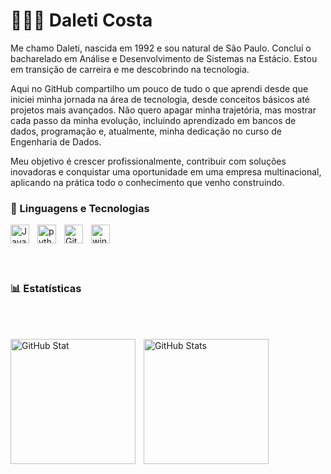 # 👩🏻‍💻 Daleti Costa

Me chamo Daleti, nascida em 1992 e sou natural de São Paulo. Concluí o bacharelado em Análise e Desenvolvimento de Sistemas na Estácio. Estou em transição de carreira e me descobrindo na tecnologia.

Aqui no GitHub compartilho um pouco de tudo o que aprendi desde que iniciei minha jornada na área de tecnologia, desde conceitos básicos até projetos mais avançados. Não quero apagar minha trajetória, mas mostrar cada passo da minha evolução, incluindo aprendizado em bancos de dados, programação e, atualmente, minha dedicação no curso de Engenharia de Dados.

Meu objetivo é crescer profissionalmente, contribuir com soluções inovadoras e conquistar uma oportunidade em uma empresa multinacional, aplicando na prática todo o conhecimento que venho construindo.



### 🤖 Linguagens e Tecnologias



<img 
    align="left" 
    alt="Java" 
    title="Java"
    width="30px" 
    style="padding-right: 10px;" 
    src="https://cdn.jsdelivr.net/gh/devicons/devicon@latest/icons/java/java-original.svg" 
/>
<img 
    align="left" 
    alt="python"
    title="python" 
    width="30px" 
    style="padding-right: 10px;" 
    src="https://cdn.jsdelivr.net/gh/devicons/devicon@latest/icons/python/python-original.svg" 
/>

<img 
    align="left" 
    alt="Git" 
    title="Git"
    width="30px" 
    style="padding-right: 10px;" 
    src="https://cdn.jsdelivr.net/gh/devicons/devicon@latest/icons/git/git-original.svg" 
/>
<img 
    align="left" 
    alt="windows11" 
    title="windows11"
    width="30px" 
    style="padding-right: 10px;" 
    src="https://cdn.jsdelivr.net/gh/devicons/devicon@latest/icons/windows11/windows11-original.svg" 
/>


<br/>
<br/>

<br/>
<br/>

### 📊 Estatísticas


<br/>
<br/>

<p>
  <img 
    align="left" 
    alt="GitHub Stat" 
    height="200" 
    style="padding-right: 10px;" 
    src="https://github-readme-stats.vercel.app/api?username=DaletiCosta&show_icons=true&theme=tokyonight&include_all_commits=true&locale=pt-br" 
  />
<img 
      align="left" 
      alt="GitHub Stats" 
      height="200" 
      src="https://github-readme-stats.vercel.app/api/top-langs/?username=DaletiCosta&theme=tokyonight&layout=compact&custom_title=Tecnologias&langs_count=9" 
  />

</p>

